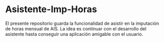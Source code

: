 # Asistente-Imp-Horas
El presente repositorio guarda la funcionalidad de asistir en la imputación de horas mensual de AIS. La idea es continuar con el desarrollo del asistente hasta conseguir una aplicación amigable con el usuario.
